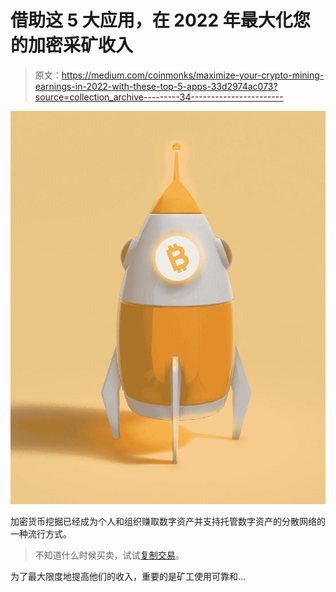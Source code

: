 # 借助这 5 大应用，在 2022 年最大化您的加密采矿收入

> 原文：<https://medium.com/coinmonks/maximize-your-crypto-mining-earnings-in-2022-with-these-top-5-apps-33d2974ac073?source=collection_archive---------34----------------------->

![](img/b64f61f5aaddb61532407633f0e0d377.png)

加密货币挖掘已经成为个人和组织赚取数字资产并支持托管数字资产的分散网络的一种流行方式。

> 不知道什么时候买卖，试试[复制交易](http://coincodecap.com/go/bityard)。

为了最大限度地提高他们的收入，重要的是矿工使用可靠和…